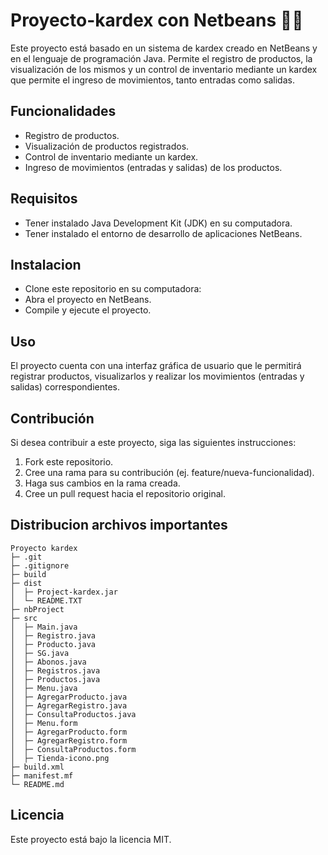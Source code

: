 # Proyecto-kardex con Netbeans 👨‍💻
Este proyecto está basado en un sistema de kardex creado en NetBeans y en el lenguaje de programación Java. Permite el registro de productos, la visualización de los mismos y un control de inventario mediante un kardex que permite el ingreso de movimientos, tanto entradas como salidas.

## Funcionalidades
- Registro de productos.
- Visualización de productos registrados.
- Control de inventario mediante un kardex.
- Ingreso de movimientos (entradas y salidas) de los productos.

## Requisitos
- Tener instalado Java Development Kit (JDK) en su computadora.
- Tener instalado el entorno de desarrollo de aplicaciones NetBeans.

## Instalacion
- Clone este repositorio en su computadora:
- Abra el proyecto en NetBeans.
- Compile y ejecute el proyecto.

## Uso
El proyecto cuenta con una interfaz gráfica de usuario que le permitirá registrar productos, visualizarlos y realizar los movimientos (entradas y salidas) correspondientes.

## Contribución
Si desea contribuir a este proyecto, siga las siguientes instrucciones:

1. Fork este repositorio.
2. Cree una rama para su contribución (ej. feature/nueva-funcionalidad).
3. Haga sus cambios en la rama creada.
4. Cree un pull request hacia el repositorio original.

## Distribucion archivos importantes
```
Proyecto kardex
├─ .git
├─ .gitignore
├─ build
├─ dist
│  ├─ Project-kardex.jar
│  └─ README.TXT
├─ nbProject
├─ src
│  ├─ Main.java
│  ├─ Registro.java
│  ├─ Producto.java
│  ├─ SG.java
│  ├─ Abonos.java
│  ├─ Registros.java
│  ├─ Productos.java
│  ├─ Menu.java
│  ├─ AgregarProducto.java
│  ├─ AgregarRegistro.java
│  ├─ ConsultaProductos.java
│  ├─ Menu.form
│  ├─ AgregarProducto.form
│  ├─ AgregarRegistro.form
│  ├─ ConsultaProductos.form
│  ├─ Tienda-icono.png
├─ build.xml
├─ manifest.mf
└─ README.md
```

## Licencia
Este proyecto está bajo la licencia MIT.
